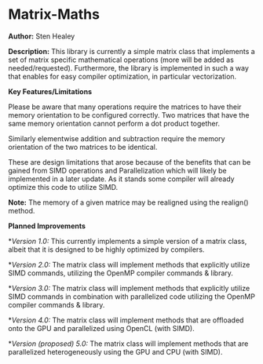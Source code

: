 # Matrix-Maths

**Author:** Sten Healey

**Description:** This library is currently a simple matrix class that implements a set of matrix specific mathematical operations (more will be added as needed/requested). Furthermore, the library is implemented in such a way that enables for easy compiler optimization, in particular vectorization.

**Key Features/Limitations** 

Please be aware that many operations require the matrices to have their memory orientation to be configured correctly. Two matrices that have the same memory orientation cannot perform a dot product together.

Similarly elementwise addition and subtraction require the memory orientation of the two matrices to be identical.

These are design limitations that arose because of the benefits that can be gained from SIMD operations and Parallelization which will likely be implemented in a later update. As it stands some compiler will already optimize this code to utilize SIMD.

**Note:** The memory of a given matrice may be realigned using the realign() method.

**Planned Improvements**

*_Version 1.0:_ This currently implements a simple version of a matrix class, albeit that it is designed to be highly optimized by compilers.

*_Version 2.0:_ The matrix class will implement methods that explicitly utilize SIMD commands, utilizing the OpenMP compiler commands & library.

*_Version 3.0:_ The matrix class will implement methods that explicitly utilize SIMD commands in combination with parallelized code utilizing the OpenMP compiler commands & library.

*_Version 4.0:_ The matrix class will implement methods that are offloaded onto the GPU and parallelized using OpenCL (with SIMD).

*_Version (proposed) 5.0:_ The matrix class will implement methods that are parallelized heterogeneously using the GPU and CPU (with SIMD).
